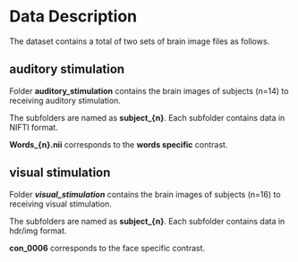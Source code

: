 # Data Description

The dataset contains a total of two sets of brain image files as follows.

## auditory stimulation

Folder **auditory_stimulation** contains the brain images of subjects (n=14)  to receiving auditory stimulation.

The subfolders are named as **subject_{n}**. Each subfolder contains data in NIFTI format.

**Words_{n}.nii** corresponds to the **words specific** contrast.

## visual stimulation

Folder ***visual_stimulation*** contains the brain images of subjects (n=16)  to receiving visual stimulation.

The subfolders are named as **subject_{n}**. Each subfolder contains data in hdr/img format.

**con_0006** corresponds to the face specific contrast.

